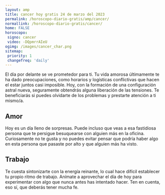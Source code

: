 ```yaml
---
layout: amp
title: cancer hoy gratis 24 de marzo del 2023 
permalink: /horoscopo-diario-gratis/amp/cancer/
normallink: /horoscopo-diario-gratis/cancer/
home: FALSE
horoscopo:
 signo: cancer
 video: -DQpmrrAIeU
ogimg: /images/cancer_char.png
sitemap:
 priority: 1
 changefreq: 'daily'
---
```



El día por delante se ve prometedor para ti. Tu vida amorosa últimamente te ha dado preocupaciones, como horarios y logísticas conflictivas que hacen el estar juntos casi imposible. Hoy, con la formación de una configuración astral nueva, seguramente obtendrás alguna liberación de las tensiones. Te beneficiarás si puedes olvidarte de los problemas y prestarte atención a ti mismo/a.

## Amor

Hoy es un día lleno de sorpresas. Puede incluso que veas a esa fastidiosa persona que te persigue besuquearse con alguien más en la oficina. Curiosamente no te gusta y no puedes evitar pensar que podría haber algo en esta persona que pasaste por alto y que alguien más ha visto.

## Trabajo

Te cuesta sintonizarte con la energía reinante, lo cual hace difícil establecer tu propio ritmo de trabajo. Anímate a aprovechar el día de hoy para experimentar con algo que nunca antes has intentado hacer. Ten en cuenta, eso sí, que deberás tener mucha fe.